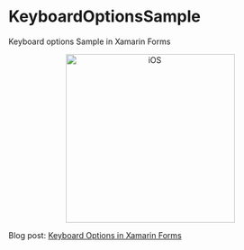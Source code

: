 # KeyboardOptionsSample

Keyboard options Sample in Xamarin Forms 


<p align="center">
<img width="300" height:"700" src="KeyboardOptions.gif" title="iOS"/>
</p>


Blog post: [Keyboard Options in Xamarin Forms]()
